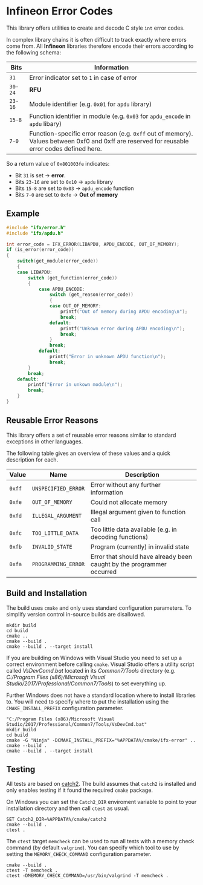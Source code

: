 # Infineon Error Codes

This library offers utilities to create and decode C style `int` error codes.

In complex library chains it is often difficult to track exactly where errors come from.
All **Infineon** libraries therefore encode their errors according to the following schema:

| Bits    | Information                                                                                                                                     |
|---------|-------------------------------------------------------------------------------------------------------------------------------------------------|
| `31`    | Error indicator set to `1` in case of error                                                                                                     |
| `30-24` | **RFU**                                                                                                                                         |
| `23-16` | Module identifier (e.g. `0x01` for `apdu` library)                                                                                              |
| `15-8`  | Function identifier in module (e.g. `0x03` for `apdu_encode` in `apdu` libary)                                                                  |
| `7-0`   | Function-specific error reason (e.g. `0xff` out of memory).<br>Values between 0xf0 and 0xff are reserved for reusable error codes defined here. |

So a return value of `0x801003fe` indicates:
  * Bit `31` is set -> **error**.
  * Bits `23-16` are set to `0x10` -> `apdu` library
  * Bits `15-8` are set to `0x03` -> `apdu_encode` function
  * Bits `7-0` are set to `0xfe` -> **Out of memory**

## Example

```c
#include "ifx/error.h"
#include "ifx/apdu.h"

int error_code = IFX_ERROR(LIBAPDU, APDU_ENCODE, OUT_OF_MEMORY);
if (is_error(error_code))
{
    switch(get_module(error_code))
    {
    case LIBAPDU:
        switch (get_function(error_code))
        {
            case APDU_ENCODE:
                switch (get_reason(error_code))
                {
                case OUT_OF_MEMORY:
                    printf("Out of memory during APDU encoding\n");
                    break;
                default:
                    printf("Unkown error during APDU encoding\n");
                    break;
                }
                break;
            default:
                printf("Error in unknown APDU function\n");
                break;
        }
        break;
    default:
        printf("Error in unkown module\n");
        break;
    }
}
```

## Reusable Error Reasons

This library offers a set of reusable error reasons similar to standard exceptions in other languages.

The following table gives an overview of these values and a quick description for each.

| Value  | Name                | Description                                                           |
|--------|---------------------|-----------------------------------------------------------------------|
| `0xff` | `UNSPECIFIED_ERROR` | Error without any further information                                 |
| `0xfe` | `OUT_OF_MEMORY`     | Could not allocate memory                                             |
| `0xfd` | `ILLEGAL_ARGUMENT`  | Illegal argument given to function call                               |
| `0xfc` | `TOO_LITTLE_DATA`   | Too little data available (e.g. in decoding functions)                |
| `0xfb` | `INVALID_STATE`     | Program (currently) in invalid state                                  |
| `0xfa` | `PROGRAMMING_ERROR` | Error that should have already been caught by the programmer occurred |

## Build and Installation

The build uses `cmake` and only uses standard configuration parameters. To simplify version control in-source builds are disallowed.

```
mkdir build
cd build
cmake ..
cmake --build .
cmake --build . --target install
```

If you are building on Windows with Visual Studio you need to set up a correct environment before calling `cmake`. Visual Studio offers a utility script called *VsDevComd.bat*  located in its *Common7/Tools* directory (e.g. *C:/Program Files (x86)/Microsoft  Visual Studio/2017/Professional/Common7/Tools*) to set everything up.

Further Windows does not have a standard location where to install libraries to. You will need to specify where to put the installation using the `CMAKE_INSTALL_PREFIX` configuration parameter.

```
"C:/Program Files (x86)/Microsoft Visual Studio/2017/Professional/Common7/Tools/VsDevCmd.bat"
mkdir build
cd build
cmake -G "Ninja" -DCMAKE_INSTALL_PREFIX="%APPDATA%/cmake/ifx-error" ..
cmake --build .
cmake --build . --target install
```


## Testing

All tests are based on [catch2](https://github.com/catchorg/Catch2). The build assumes that `catch2` is installed and only enables testing if it found the required `cmake` package.

On Windows you can set the `Catch2_DIR` enviroment variable to point to your installation directory and then call `ctest` as usual.

```
SET Catch2_DIR=%APPDATA%/cmake/catch2
cmake --build .
ctest .
```

The `ctest` target `memcheck` can be used to run all tests with a memory check command (by default `valgrind`). You can specify which tool to use by setting the  `MEMORY_CHECK_COMMAND` configuration parameter.

```
cmake --build .
ctest -T memcheck .
ctest -DMEMORY_CHECK_COMMAND=/usr/bin/valgrind -T memcheck .
```